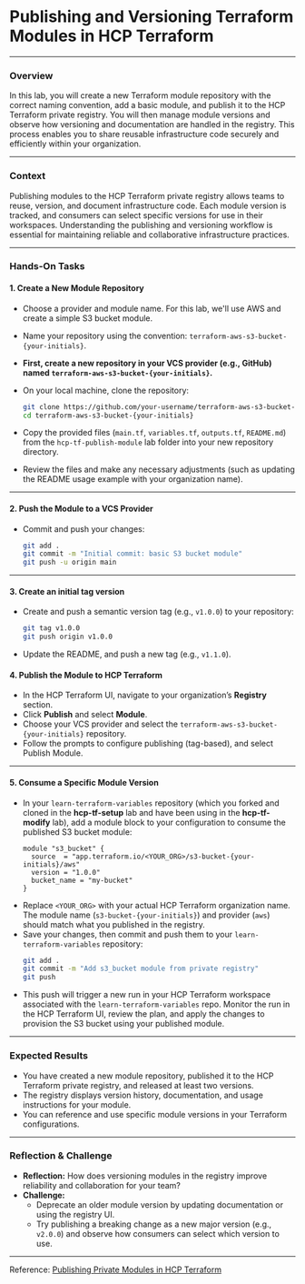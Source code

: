# Publishing and Versioning Terraform Modules in HCP Terraform

---

### Overview

In this lab, you will create a new Terraform module repository with the correct naming convention, add a basic module, and publish it to the HCP Terraform private registry. You will then manage module versions and observe how versioning and documentation are handled in the registry. This process enables you to share reusable infrastructure code securely and efficiently within your organization.

---

### Context

Publishing modules to the HCP Terraform private registry allows teams to reuse, version, and document infrastructure code. Each module version is tracked, and consumers can select specific versions for use in their workspaces. Understanding the publishing and versioning workflow is essential for maintaining reliable and collaborative infrastructure practices.

---

### Hands-On Tasks

#### 1. Create a New Module Repository

- Choose a provider and module name. For this lab, we'll use AWS and create a simple S3 bucket module.
- Name your repository using the convention: `terraform-aws-s3-bucket-{your-initials}`.
- **First, create a new repository in your VCS provider (e.g., GitHub) named `terraform-aws-s3-bucket-{your-initials}`.**
- On your local machine, clone the repository:
  ```sh
  git clone https://github.com/your-username/terraform-aws-s3-bucket-{your-initials}.git
  cd terraform-aws-s3-bucket-{your-initials}
  ```
- Copy the provided files (`main.tf`, `variables.tf`, `outputs.tf`, `README.md`) from the `hcp-tf-publish-module` lab folder into your new repository directory.

- Review the files and make any necessary adjustments (such as updating the README usage example with your organization name).

---

#### 2. Push the Module to a VCS Provider

- Commit and push your changes:
  ```sh
  git add .
  git commit -m "Initial commit: basic S3 bucket module"
  git push -u origin main
  ```

---

#### 3. Create an initial tag version

- Create and push a semantic version tag (e.g., `v1.0.0`) to your repository:
  ```sh
  git tag v1.0.0
  git push origin v1.0.0
  ```
- Update the README, and push a new tag (e.g., `v1.1.0`).

#### 4. Publish the Module to HCP Terraform

- In the HCP Terraform UI, navigate to your organization’s **Registry** section.
- Click **Publish** and select **Module**.
- Choose your VCS provider and select the `terraform-aws-s3-bucket-{your-initials}` repository.
- Follow the prompts to configure publishing (tag-based), and select Publish Module.

---

#### 5. Consume a Specific Module Version

- In your `learn-terraform-variables` repository (which you forked and cloned in the **hcp-tf-setup** lab and have been using in the **hcp-tf-modify** lab), add a module block to your configuration to consume the published S3 bucket module:
  ```hcl
  module "s3_bucket" {
    source  = "app.terraform.io/<YOUR_ORG>/s3-bucket-{your-initials}/aws"
    version = "1.0.0"
    bucket_name = "my-bucket"
  }
  ```
- Replace `<YOUR_ORG>` with your actual HCP Terraform organization name. The module name (`s3-bucket-{your-initials}`) and provider (`aws`) should match what you published in the registry.
- Save your changes, then commit and push them to your `learn-terraform-variables` repository:
  ```sh
  git add .
  git commit -m "Add s3_bucket module from private registry"
  git push
  ```
- This push will trigger a new run in your HCP Terraform workspace associated with the `learn-terraform-variables` repo. Monitor the run in the HCP Terraform UI, review the plan, and apply the changes to provision the S3 bucket using your published module.

---

### Expected Results

- You have created a new module repository, published it to the HCP Terraform private registry, and released at least two versions.
- The registry displays version history, documentation, and usage instructions for your module.
- You can reference and use specific module versions in your Terraform configurations.

---

### Reflection & Challenge

- **Reflection:** How does versioning modules in the registry improve reliability and collaboration for your team?
- **Challenge:**
  - Deprecate an older module version by updating documentation or using the registry UI.
  - Try publishing a breaking change as a new major version (e.g., `v2.0.0`) and observe how consumers can select which version to use.

---

Reference: [Publishing Private Modules in HCP Terraform](https://developer.hashicorp.com/terraform/cloud-docs/registry/publish-modules) 